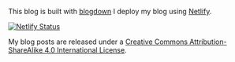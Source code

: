 This blog is built with [blogdown](https://github.com/rstudio/blogdown) I deploy my blog using [Netlify](https://www.netlify.com/). 

[![Netlify Status](https://api.netlify.com/api/v1/badges/0625f312-51d8-4d74-8146-5cceb36208df/deploy-status)](https://app.netlify.com/sites/klogr/deploys)

My blog posts are released under a [Creative Commons Attribution-ShareAlike 4.0 International License](http://creativecommons.org/licenses/by-sa/4.0/).
